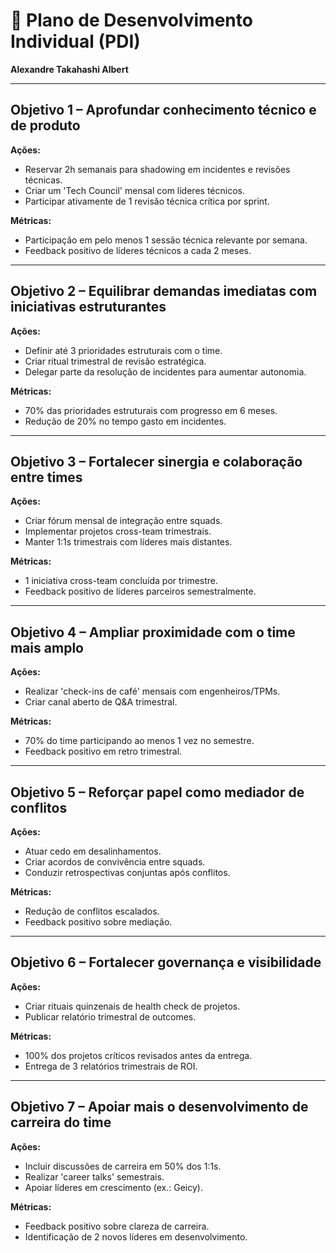 
# 📌 Plano de Desenvolvimento Individual (PDI)
**Alexandre Takahashi Albert**

---

## Objetivo 1 – Aprofundar conhecimento técnico e de produto
**Ações:**
- Reservar 2h semanais para shadowing em incidentes e revisões técnicas.
- Criar um 'Tech Council' mensal com líderes técnicos.
- Participar ativamente de 1 revisão técnica crítica por sprint.

**Métricas:**
- Participação em pelo menos 1 sessão técnica relevante por semana.
- Feedback positivo de líderes técnicos a cada 2 meses.

---

## Objetivo 2 – Equilibrar demandas imediatas com iniciativas estruturantes
**Ações:**
- Definir até 3 prioridades estruturais com o time.
- Criar ritual trimestral de revisão estratégica.
- Delegar parte da resolução de incidentes para aumentar autonomia.

**Métricas:**
- 70% das prioridades estruturais com progresso em 6 meses.
- Redução de 20% no tempo gasto em incidentes.

---

## Objetivo 3 – Fortalecer sinergia e colaboração entre times
**Ações:**
- Criar fórum mensal de integração entre squads.
- Implementar projetos cross-team trimestrais.
- Manter 1:1s trimestrais com líderes mais distantes.

**Métricas:**
- 1 iniciativa cross-team concluída por trimestre.
- Feedback positivo de líderes parceiros semestralmente.

---

## Objetivo 4 – Ampliar proximidade com o time mais amplo
**Ações:**
- Realizar 'check-ins de café' mensais com engenheiros/TPMs.
- Criar canal aberto de Q&A trimestral.

**Métricas:**
- 70% do time participando ao menos 1 vez no semestre.
- Feedback positivo em retro trimestral.

---

## Objetivo 5 – Reforçar papel como mediador de conflitos
**Ações:**
- Atuar cedo em desalinhamentos.
- Criar acordos de convivência entre squads.
- Conduzir retrospectivas conjuntas após conflitos.

**Métricas:**
- Redução de conflitos escalados.
- Feedback positivo sobre mediação.

---

## Objetivo 6 – Fortalecer governança e visibilidade
**Ações:**
- Criar rituais quinzenais de health check de projetos.
- Publicar relatório trimestral de outcomes.

**Métricas:**
- 100% dos projetos críticos revisados antes da entrega.
- Entrega de 3 relatórios trimestrais de ROI.

---

## Objetivo 7 – Apoiar mais o desenvolvimento de carreira do time
**Ações:**
- Incluir discussões de carreira em 50% dos 1:1s.
- Realizar 'career talks' semestrais.
- Apoiar líderes em crescimento (ex.: Geicy).

**Métricas:**
- Feedback positivo sobre clareza de carreira.
- Identificação de 2 novos líderes em desenvolvimento.
